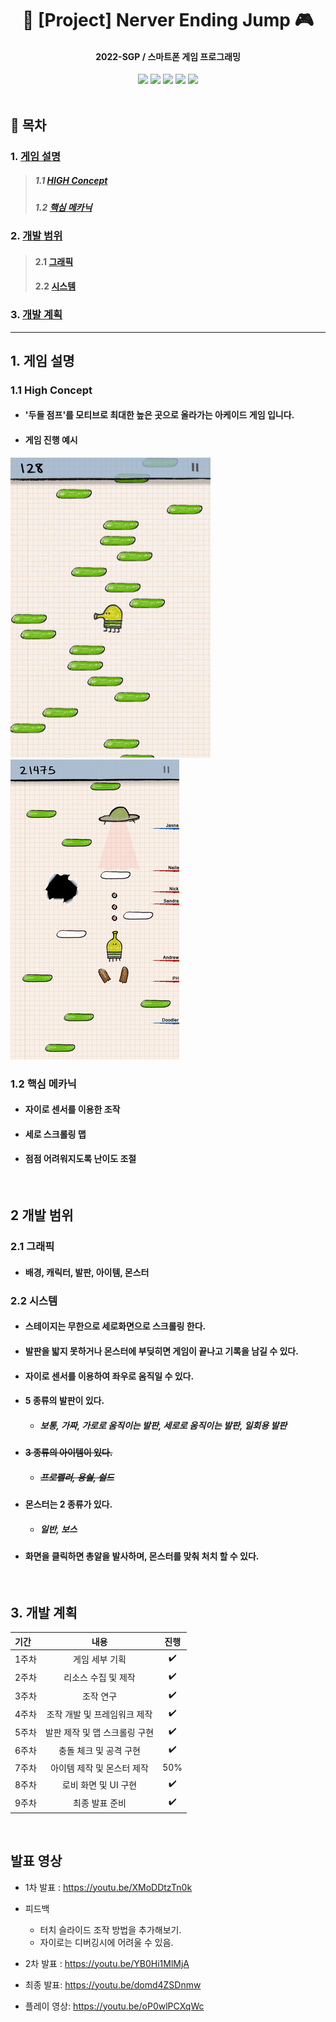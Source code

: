 # <div align = center>📱 [Project] Nerver Ending Jump 🎮</div>
#### <div align = center> 2022-SGP / 스마트폰 게임 프로그래밍 </div>
<div align = center><img src="https://img.shields.io/badge/Android-3DDC84?style=flat-square&logo=Android&logoColor=white"/> <img src="https://img.shields.io/badge/Java-007396?style=flat-square&logo=Java&logoColor=white"/> 
<img src="https://img.shields.io/badge/Android Studio-3DDC84?style=flat-square&logo=Android Studio&logoColor=white"/> <img src="https://img.shields.io/badge/Git-F05032?style=flat-square&logo=Git&logoColor=white"/> <img src="https://img.shields.io/badge/GitHub-181717?style=flat-square&logo=GitHub&logoColor=white"/></div>
</br>


## 📄 목차
### 1. [게임 설명 ](#1-게임-설명)
>##### 1.1 [HIGH Concept ](#11-high-concept)
>##### 1.2 [핵심 메카닉 ](#12-핵심-메카닉)
### 2. [개발 범위 ](#2-개발-범위)
>#### 2.1 [그래픽 ](#21-그래픽)
>#### 2.2 [시스템 ](#22-시스템)
### 3. [ 개발 계획 ](#3-개발-계획)
<hr>

## 1. 게임 설명
### 1.1 High Concept
- #### '두들 점프'를 모티브로 최대한 높은 곳으로 올라가는 아케이드 게임 입니다.
- #### 게임 진행 예시
![](/game_main.png) ![](/game_shoot.jpg)

### 1.2 핵심 메카닉
- #### 자이로 센서를 이용한 조작
- #### 세로 스크롤링 맵
- #### 점점 어려워지도록 난이도 조절
</br>


## 2 개발 범위
### 2.1 그래픽
- #### 배경, 캐릭터, 발판, 아이템, 몬스터
### 2.2 시스템
- #### 스테이지는 무한으로 세로화면으로 스크롤링 한다.
- #### 발판을 밟지 못하거나 몬스터에 부딪히면 게임이 끝나고 기록을 남길 수 있다.
- #### 자이로 센서를 이용하여 좌우로 움직일 수 있다.
- #### 5 종류의 발판이 있다.
    - ##### 보통, 가짜, 가로로 움직이는 발판, 세로로 움직이는 발판, 일회용 발판
- ####  ~~3 종류의 아이템이 있다.~~
    - ##### ~~프로펠러, 용숼, 쉴드~~
- #### 몬스터는 2 종류가 있다.
    - ##### 일반, 보스
- #### 화면을 클릭하면 총알을 발사하며, 몬스터를 맞춰 처치 할 수 있다.
</br>

## 3. 개발 계획


| 기간 | 내용 | 진행 |
|:------|:------:|:------:|
| 1주차 | 게임 세부 기획 | ✔️ |
| 2주차 | 리소스 수집 및 제작 | ✔️ |
| 3주차 | 조작  연구 | ✔️ |
| 4주차 | 조작 개발 및 프레임워크 제작 | ✔️ |
| 5주차 | 발판 제작 및 맵 스크롤링 구현 | ✔️ |
| 6주차 | 충돌 체크 및 공격 구현 | ✔️ |
| 7주차 | 아이템 제작 및 몬스터 제작 | 50% |
| 8주차 | 로비 화면 및 UI 구현 | ✔️ |
| 9주차 | 최종 발표 준비 | ✔️ |
<br>

## 발표 영상
- 1차 발표 : https://youtu.be/XMoDDtzTn0k
- 피드백
    - 터치 슬라이드 조작 방법을 추가해보기.
    - 자이로는 디버깅시에 어려울 수 있음.

- 2차 발표 : https://youtu.be/YB0Hi1MlMjA
- 최종 발표: https://youtu.be/domd4ZSDnmw
- 플레이 영상: https://youtu.be/oP0wlPCXqWc
